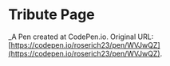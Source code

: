 # Tribute Page
 _A Pen created at CodePen.io. Original URL: [https://codepen.io/roserich23/pen/WVJwQZ](https://codepen.io/roserich23/pen/WVJwQZ).

 